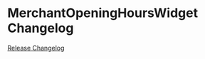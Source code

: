 # MerchantOpeningHoursWidget Changelog

[Release Changelog](https://github.com/spryker-shop/merchant-opening-hours-widget/releases)
